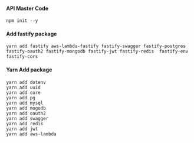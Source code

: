 #### API Master Code
```
npm init --y
```
#### Add fastify package
```
yarn add fastify aws-lambda-fastify fastify-swagger fastify-postgres fastify-oauth2 fastify-mongodb fastify-jwt fastify-redis  fastify-env  fastify-cors
```
#### Yarn Add package
```
yarn add dotenv
yarn add uuid
yarn add core
yarn add pg
yarn add mysql
yarn add mogodb
yarn add oauth2
yarn add swagger
yarn add redis
yarn add jwt
yarn add aws-lambda
```